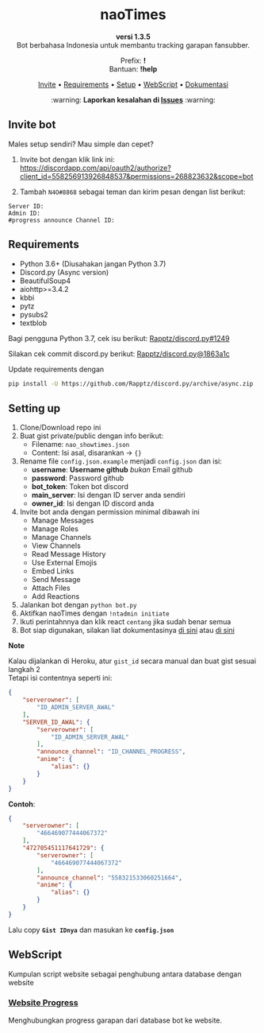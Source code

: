 <h1 align="center">
    naoTimes
</h1>
<p align="center"><b>versi 1.3.5</b><br>Bot berbahasa Indonesia untuk membantu tracking garapan fansubber.</p>
<p align="center">Prefix: <b>!</b><br/>Bantuan: <b>!help</b></p>

<p align="center">
    <a href="#invite-bot">Invite</a> •
    <a href="#requirements">Requirements</a> •
    <a href="#setting-up">Setup</a> •
    <a href="#webscript">WebScript</a> •
    <a href="https://blog.n4o.xyz/blog/naotimes/">Dokumentasi</a>
</p>

<p align="center">:warning: <b>Laporkan kesalahan di <a href="https://github.com/noaione/naoTimes/issues">Issues</a></b> :warning:</p>

## Invite bot
Males setup sendiri? Mau simple dan cepet?

1. Invite bot dengan klik link ini: https://discordapp.com/api/oauth2/authorize?client_id=558256913926848537&permissions=268823632&scope=bot

2. Tambah `N4O#8868` sebagai teman dan kirim pesan dengan list berikut:
```
Server ID: 
Admin ID:
#progress announce Channel ID:
```

## Requirements
- Python 3.6+ (Diusahakan jangan Python 3.7)
- Discord.py (Async version)
- BeautifulSoup4
- aiohttp>=3.4.2
- kbbi
- pytz
- pysubs2
- textblob


Bagi pengguna Python 3.7, cek isu berikut: [Rapptz/discord.py#1249](https://github.com/Rapptz/discord.py/issues/1249)

Silakan cek commit discord.py berikut: [Rapptz/discord.py@1863a1c](https://github.com/Rapptz/discord.py/commit/1863a1c6636f53592519320a173ec9573c090c0b)

Update requirements dengan
```bash
pip install -U https://github.com/Rapptz/discord.py/archive/async.zip
```

## Setting up
1. Clone/Download repo ini
2. Buat gist private/public dengan info berikut:
    - Filename: `nao_showtimes.json`
    - Content: Isi asal, disarankan -> `{}`
3. Rename file `config.json.example` menjadi `config.json` dan isi:
    - **username**: **Username github** *bukan* Email github
    - **password**: Password github
    - **bot_token**: Token bot discord
    - **main_server**: Isi dengan ID server anda sendiri
    - **owner_id**: Isi dengan ID discord anda
4. Invite bot anda dengan permission minimal dibawah ini
    - Manage Messages
    - Manage Roles
    - Manage Channels
    - View Channels
    - Read Message History
    - Use External Emojis
    - Embed Links
    - Send Message
    - Attach Files
    - Add Reactions
5. Jalankan bot dengan `python bot.py`
6. Aktifkan naoTimes dengan `!ntadmin initiate`
7. Ikuti perintahnnya dan klik react `centang` jika sudah benar semua
8. Bot siap digunakan, silakan liat dokumentasinya [di sini](https://blog.n4o.xyz/blog/naotimes/) atau [di sini](DOKUMENTASI.md)

**Note**

Kalau dijalankan di Heroku, atur `gist_id` secara manual dan buat gist sesuai langkah 2<br>
Tetapi isi contentnya seperti ini:
```json
{
    "serverowner": [
        "ID_ADMIN_SERVER_AWAL"
    ],
    "SERVER_ID_AWAL": {
        "serverowner": [
            "ID_ADMIN_SERVER_AWAL"
        ],
        "announce_channel": "ID_CHANNEL_PROGRESS",
        "anime": {
            "alias": {}
        }
    }
}
```

**Contoh**:
```json
{
    "serverowner": [
        "466469077444067372"
    ],
    "472705451117641729": {
        "serverowner": [
            "466469077444067372"
        ],
        "announce_channel": "558321533060251664",
        "anime": {
            "alias": {}
        }
    }
}
```

Lalu copy **`Gist IDnya`** dan masukan ke **`config.json`**

## WebScript
Kumpulan script website sebagai penghubung antara database dengan website

### [Website Progress](webscript/Website_Progress.md)
Menghubungkan progress garapan dari database bot ke website.
